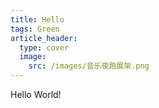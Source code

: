 ```yaml
---
title: Hello
tags: Green
article_header:
  type: cover
  image:
    src: /images/音乐夜跑展架.png
---
```


Hello World!

<!--more-->
